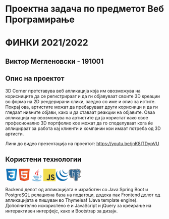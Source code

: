 # Проектна задача по предметот Веб Програмирање
# ФИНКИ 2021/2022
## Виктор Мегленовски - 191001

## Опис на проектот

3D Corner претставува веб апликација која им овозможува на корисниците да се регистрираат и да ги објавуваат своите 3D креации во форма на 2D рендерирани слики, заедно со име и опис за истите. Покрај ова, артистите можат да пребаруваат други корисници и да ги гледаат нивните објави, како и да ставаат реакции на објавите. Оваа апликација му овозможува на артистите да ја користат како свое професионално 3D портфолио кое можат да го споделуваат кога ќе аплицираат за работа кај клиенти и компании кои имаат потреба од 3D артисти.

Линк до видео презентација на проектот: https://youtu.be/jnK8ITDypVU

## Користени технологии

<a href="https://developer.mozilla.org/en-US/docs/Web/CSS"><img src="https://raw.githubusercontent.com/devicons/devicon/master/icons/css3/css3-original.svg" height="40px" width="40px" /></a><a href="https://developer.mozilla.org/en-US/docs/Web/HTML"><img src="https://raw.githubusercontent.com/devicons/devicon/master/icons/html5/html5-original.svg" height="40px" width="40px" /></a><a href="https://docs.oracle.com/javase/tutorial/index.html"><img src="https://raw.githubusercontent.com/devicons/devicon/master/icons/java/java-original.svg" height="40px" width="40px" /></a><a href="https://developer.mozilla.org/en-US/docs/Web/JavaScript"><img src="https://raw.githubusercontent.com/devicons/devicon/master/icons/javascript/javascript-original.svg" height="40px" width="40px" /></a><a href="https://jquery.com/"><img src="https://raw.githubusercontent.com/devicons/devicon/master/icons/jquery/jquery-original.svg" height="40px" width="40px" /></a><a href="https://www.postgresql.org/"><img src="https://raw.githubusercontent.com/devicons/devicon/master/icons/postgresql/postgresql-original.svg" height="40px" width="40px" /></a>

Backend делот од апликацијата е изработен со Java Spring Boot и PostgreSQL релациона база на податоци, додека пак Frontend делот од апликацијата е пишуван во Thymeleaf (Java template engine). Дополнително искористено е и JavaScript и jQuery за креирање на интерактивен интерфејс, како и Bootstrap за дизајн.  
